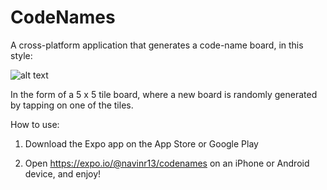 # CodeNames


A cross-platform application that generates a code-name board, in this style: 

![alt text](https://is2-ssl.mzstatic.com/image/thumb/Purple62/v4/c8/0e/34/c80e340b-e0b8-b547-8c90-05050a3da6d4/mzl.mwhzdpij.png/643x0w.png)


In the form of a 5 x 5 tile board, where a new board is randomly generated by tapping on one of the tiles. 


How to use: 


1. Download the Expo app on the App Store or Google Play 

2. Open https://expo.io/@navinr13/codenames on an iPhone or Android device, and enjoy!
